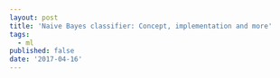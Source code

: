 ```yaml
---
layout: post
title: 'Naive Bayes classifier: Concept, implementation and more'
tags:
  - ml
published: false
date: '2017-04-16'
---
```


